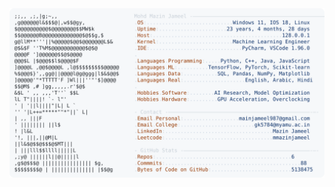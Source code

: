 <picture>
  <source srcset="https://raw.githubusercontent.com/mmazinjameel/mmazinjameel/main/dark_mode.svg?v=1743588663" media="(prefers-color-scheme: dark)">
  <img src="https://raw.githubusercontent.com/mmazinjameel/mmazinjameel/main/light_mode.svg?v=1743588663">
</picture>
